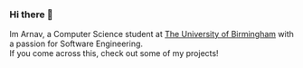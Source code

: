 ### Hi there 👋

Im Arnav, a Computer Science student at [The University of Birmingham](https://www.birmingham.ac.uk/index.aspx) with a passion for Software Engineering.    
If you come across this, check out some of my projects!


<!--
**ArnyBarnyBears/ArnyBarnyBears** is a ✨ _special_ ✨ repository because its `README.md` (this file) appears on your GitHub profile.

Here are some ideas to get you started:

- 🔭 I’m currently working on ...
- 🌱 I’m currently learning ...
- 👯 I’m looking to collaborate on ...
- 🤔 I’m looking for help with ...
- 💬 Ask me about ...
- 📫 How to reach me: ...
- 😄 Pronouns: ...
- ⚡ Fun fact: ...
-->
